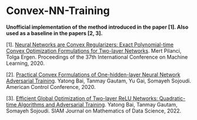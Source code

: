# Convex-NN-Training

**Unofficial implementation of the method introduced in the paper [1]. Also used as a baseline in the papers [2, 3].**

[1]. [Neural Networks are Convex Regularizers: Exact Polynomial-time Convex Optimization Formulations for Two-layer Networks](http://proceedings.mlr.press/v119/pilanci20a.html). Mert Pilanci, Tolga Ergen. Proceedings of the 37th International Conference on Machine Learning, 2020.

[2]. [Practical Convex Formulations of One-hidden-layer Neural Network Adversarial Training](https://people.eecs.berkeley.edu/~sojoudi/Convex_NN.pdf). Yatong Bai, Tanmay Gautam, Yu Gai, Somayeh Sojoudi. American Control Conference, 2020.

[3]. [Efficient Global Optimization of Two-layer ReLU Networks: Quadratic-time Algorithms and Adversarial Training](https://arxiv.org/abs/2201.01965). Yatong Bai, Tanmay Gautam, Somayeh Sojoudi. SIAM Journal on Mathematics of Data Science, 2022. 

